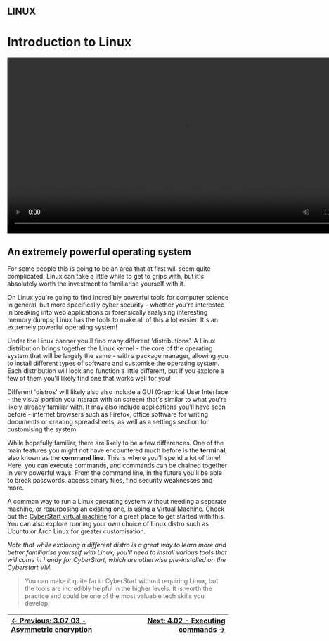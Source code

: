 ## LINUX

# Introduction to Linux

<div align="center">
  <video src="https://github.com/alphyos/CyberStart-2023/assets/108233076/54ad4ab3-9c19-404f-abea-aa6a0ba20c78" width="800" />
</div>

## An extremely powerful operating system

For some people this is going to be an area that at first will seem
quite complicated. Linux can take a little while to get to grips with,
but it's absolutely worth the investment to familiarise yourself with
it.

On Linux you're going to find incredibly powerful tools for computer
science in general, but more specifically cyber security - whether
you're interested in breaking into web applications or forensically
analysing interesting memory dumps; Linux has the tools to make all of
this a lot easier. It's an extremely powerful operating system!

Under the Linux banner you'll find many different 'distributions'. A
Linux distribution brings together the Linux kernel - the core of the
operating system that will be largely the same - with a package manager,
 allowing you to install different types of software and customise the
operating system. Each distribution will look and function a little
different, but if you explore a few of them you'll likely find one that
works well for you!

Different 'distros' will likely also also include a GUI (Graphical
User Interface - the visual portion you interact with on screen) that's
similar to what you're likely already familiar with. It may also include
 applications you'll have seen before - internet browsers such as
Firefox, office software for writing documents or creating spreadsheets,
 as well as a settings section for customising the system.

While hopefully familiar, there are likely to be a few differences.
One of the main features you might not have encountered much before is
the **terminal**, also known as the **command line**.
 This is where you'll spend a lot of time! Here, you can execute
commands, and commands can be chained together in very powerful ways.
From the command line, in the future you'll be able to break passwords,
access binary files, find security weaknesses and more.

A common way to run a Linux operating system without needing a
separate machine, or repurposing an existing one, is using a Virtual
Machine. Check out the [CyberStart virtual machine](UsingTheVirtualMachine1.6.md)
 for a great place to get started with this. You can also explore
running your own choice of Linux distro such as Ubuntu or Arch Linux for
 greater customisation.

*Note that while exploring a different distro is a great way to
learn more and better familiarise yourself with Linux; you'll need to
install various tools that will come in handy for CyberStart, which are
otherwise pre-installed on the Cyberstart VM.*

> You can make it quite far in CyberStart without requiring Linux, but
> the tools are incredibly helpful in the higher levels. It is worth the
> practice and could be one of the most valuable tech skills you develop.

<div align="center">

[← Previous: 3.07.03 - Asymmetric encryption](AsymmetricEncryption3.7.3.md) | [Next: 4.02 - Executing commands →](ExecutingCommands4.2.md)
:-|-:
